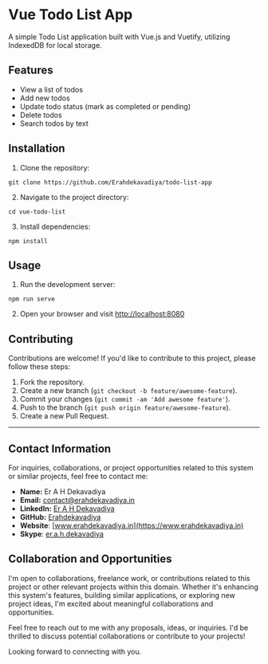 # Vue Todo List App

A simple Todo List application built with Vue.js and Vuetify, utilizing IndexedDB for local storage.

## Features

- View a list of todos
- Add new todos
- Update todo status (mark as completed or pending)
- Delete todos
- Search todos by text

## Installation

1. Clone the repository:
```
git clone https://github.com/Erahdekavadiya/todo-list-app
```

2. Navigate to the project directory:
```
cd vue-todo-list
```

3. Install dependencies:
```
npm install
```

## Usage

1. Run the development server:
```
npm run serve
```
2. Open your browser and visit [http://localhost:8080](http://localhost:8080)

## Contributing

Contributions are welcome! If you'd like to contribute to this project, please follow these steps:

1. Fork the repository.
2. Create a new branch (`git checkout -b feature/awesome-feature`).
3. Commit your changes (`git commit -am 'Add awesome feature'`).
4. Push to the branch (`git push origin feature/awesome-feature`).
5. Create a new Pull Request.

---

## Contact Information

For inquiries, collaborations, or project opportunities related to this system or similar projects, feel free to contact me:

- **Name:** Er A H Dekavadiya
- **Email:** [contact@erahdekavadiya.in](mailto:contact@erahdekavadiya.in)
- **LinkedIn:** [Er A H Dekavadiya](https://www.linkedin.com/in/er-a-h-dekavadiya)
- **GitHub:** [Erahdekavadiya](https://github.com/Erahdekavadiya/)
- **Website**: [www.erahdekavadiya.in](https://www.erahdekavadiya.in)
- **Skype**: [er.a.h.dekavadiya](https://join.skype.com/invite/d6mpdC4E7wmA)

## Collaboration and Opportunities

I'm open to collaborations, freelance work, or contributions related to this project or other relevant projects within this domain. Whether it's enhancing this system's features, building similar applications, or exploring new project ideas, I'm excited about meaningful collaborations and opportunities.

Feel free to reach out to me with any proposals, ideas, or inquiries. I'd be thrilled to discuss potential collaborations or contribute to your projects!

Looking forward to connecting with you.